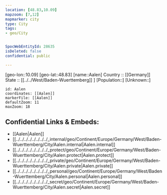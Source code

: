 ```yaml
---
location: [48.83,10.09] 
mapzoom: [7,12] 
mapmarker: city 
type: City
tags:
- geo/City


SpocWebEntityId: 28635
isDeleted: false
confidential: public

---
```

[geo-lon::10.09] 
[geo-lat::48.83] 
[name::Aalen] 
Country :: [[Germany]]  
State :: [[../../West/Baden-Wuerttemberg]] ] 
[Population::] 
[Unknown::] 


```leaflet
id: Aalen
coordinates: [[Aalen]] 
markerFile: [[Aalen]] 
defaultZoom: 11 
maxZoom: 18
```


## Confidential Links & Embeds: 
- [[Aalen|Aalen]]  
- [[../../../../../../../../_internal/geo/Continent/Europe/Germany/West/Baden-Wuerttemberg/City/Aalen.internal|Aalen.internal]] 
- [[../../../../../../../../_protect/geo/Continent/Europe/Germany/West/Baden-Wuerttemberg/City/Aalen.protect|Aalen.protect]] 
- [[../../../../../../../../_private/geo/Continent/Europe/Germany/West/Baden-Wuerttemberg/City/Aalen.private|Aalen.private]] 
- [[../../../../../../../../_personal/geo/Continent/Europe/Germany/West/Baden-Wuerttemberg/City/Aalen.personal|Aalen.personal]] 
- [[../../../../../../../../_secret/geo/Continent/Europe/Germany/West/Baden-Wuerttemberg/City/Aalen.secret|Aalen.secret]] 
